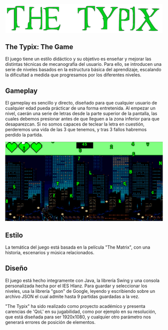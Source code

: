 ![The Typix](./img/title.png)

## The Typix: The Game

El juego tiene un estilo didáctico y su objetivo es enseñar y mejorar las distintas técnicas de mecanografía del usuario. Para ello, se introducen una serie de niveles basados en la estructura básica del aprendizaje, escalando la dificultad a medida que progresamos por los diferentes niveles. 

## Gameplay

El gameplay es sencillo y directo, diseñado para que cualquier usuario de cualquier edad pueda prácticar de una forma entretenida. Al empezar un nivel, caerán una serie de letras desde la parte superior de la pantalla, las cuales debemos presionar antes de que lleguen a la zona inferior para que desaparezcan. Si no somos capaces de teclear la letra en cuestión, perderemos una vida de las 3 que tenemos, y tras 3 fallos habremos perdido la partida. 

![Nivel del juego](./img/ejemploNivel.png)

## Estilo

La temática del juego está basada en la película "The Matrix", con una historia, escenarios y música relacionados.

## Diseño

El juego está hecho integramente con Java, la librería Swing y una consola personalizada hecha por el IES Hlanz. Para guardar y seleccionar los niveles, usa la librería "gson" de Google, leyendo y escribiendo sobre un archivo JSON el cual admite hasta 9 partidas guardadas a la vez. 

"The Typix" ha sido realizado como proyecto académico y presenta carencias de 'QoL' en su jugabilidad, como por ejemplo en su resolución, que está diseñada para ser 1920x1080, y cualquier otro parámetro nos generará errores de posición de elementos.  

